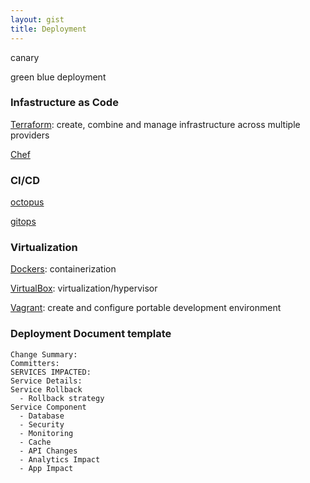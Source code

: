 ```yaml
---
layout: gist
title: Deployment
---
```


canary

green blue deployment

### Infastructure as Code

[Terraform](/terraform.md): create, combine and manage infrastructure across multiple providers

[Chef](/chef.md)

### CI/CD

[octopus](https://octopus.com/)

[gitops](https://www.weave.works/technologies/gitops/)

### Virtualization


[Dockers](/docker.md): containerization

[VirtualBox](https://www.virtualbox.org/): virtualization/hypervisor

[Vagrant](/vagrant.md): create and configure portable development environment


### Deployment Document template

```
Change Summary:
Committers:
SERVICES IMPACTED:
Service Details:
Service Rollback
  - Rollback strategy
Service Component
  - Database
  - Security
  - Monitoring
  - Cache
  - API Changes
  - Analytics Impact
  - App Impact
```
